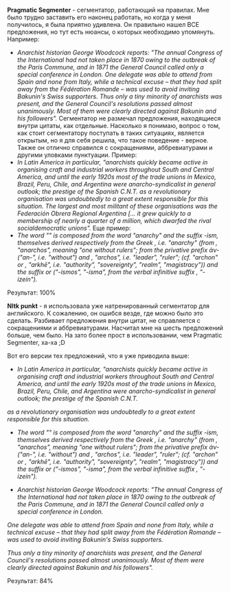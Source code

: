**Pragmatic Segmenter**  - сегментатор, работающий на правилах. Мне было трудно заставить его наконец работать, но когда у меня получилось, я была приятно удивлена. 
Он правильно нашел ВСЕ предложения, но тут есть нюансы, о которых необходимо упомянуть. Например:
* _Anarchist historian George Woodcock reports: "The annual Congress of the International had not taken place in 1870 owing to the outbreak of the Paris Commune, and in 1871 the General Council called only a special conference in London. One delegate was able to attend from Spain and none from Italy, while a technical excuse – that they had split away from the Fédération Romande – was used to avoid inviting Bakunin's Swiss supporters. Thus only a tiny minority of anarchists was present, and the General Council's resolutions passed almost unanimously. Most of them were clearly directed against Bakunin and his followers"._
  Сегментатор не размечал предложения, находящиеся внутри цитаты, как отдельные.  Насколько я понимаю, вопрос о том, как стоит сегментатору поступать в таких ситуациях, является открытым, но я для себя решила, что такое поведение - верное.
  Также он отлично справился с сокращениями, аббревиатурами и другими уловками пунктуации. Пример: 
* _In Latin America in particular, "anarchists quickly became active in organising craft and industrial workers throughout South and Central America, and until the early 1920s most of the trade unions in Mexico, Brazil, Peru, Chile, and Argentina were anarcho-syndicalist in general outlook; the prestige of the Spanish C.N.T. as a revolutionary organisation was undoubtedly to a great extent responsible for this situation. The largest and most militant of these organisations was the Federación Obrera Regional Argentina [... it grew quickly to a membership of nearly a quarter of a million, which dwarfed the rival socialdemocratic unions"._
  Еще пример:
* _The word "" is composed from the word "anarchy" and the suffix -ism, themselves derived respectively from the Greek , i.e. "anarchy" (from , "anarchos", meaning "one without rulers"; from the privative prefix ἀν- ("an-", i.e. "without") and , "archos", i.e. "leader", "ruler"; (cf. "archon" or , "arkhē", i.e. "authority", "sovereignty", "realm", "magistracy")) and the suffix or ("-ismos", "-isma", from the verbal infinitive suffix , "-izein")._

Результат: 100%


**Nltk punkt** - я использовала уже натренированный сегментатор для английского. К сожалению, он ошибся везде, где можно было это сделать. Разбивает предложения внутри цитат, не справляется с сокращениями и аббревиатурами. 
Насчитал мне на шесть предложений больше, чем было. На зато более прост в использовании, чем Pragmatic Segmenter, ха-ха ;D 

Вот его версии тех предложений, что я уже приводила выше:
* _In Latin America in particular, "anarchists quickly became active in organising craft and industrial workers throughout South and Central America, and until the early 1920s most of the trade unions in Mexico, Brazil, Peru, Chile, and Argentina were anarcho-syndicalist in general outlook; the prestige of the Spanish C.N.T._

_as a revolutionary organisation was undoubtedly to a great extent responsible for this situation._

* _The word "" is composed from the word "anarchy" and the suffix -ism, themselves derived respectively from the Greek , i.e._
  _"anarchy" (from , "anarchos", meaning "one without rulers"; from the privative prefix ἀν- ("an-", i.e._
  _"without") and , "archos", i.e._
  _"leader", "ruler"; (cf._
  _"archon" or , "arkhē", i.e._
  _"authority", "sovereignty", "realm", "magistracy")) and the suffix or ("-ismos", "-isma", from the verbal infinitive suffix , "-izein")._

* _Anarchist historian George Woodcock reports: "The annual Congress of the International had not taken place in 1870 owing to the outbreak of the Paris Commune, and in 1871 the General Council called only a special conference in London._

_One delegate was able to attend from Spain and none from Italy, while a technical excuse – that they had split away from the Fédération Romande – was used to avoid inviting Bakunin's Swiss supporters._

_Thus only a tiny minority of anarchists was present, and the General Council's resolutions passed almost unanimously._
_Most of them were clearly directed against Bakunin and his followers"._

Результат: 84%